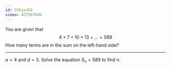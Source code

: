```yaml
---
id: ChhjwjK2
vimeo: 477367645
---
```


You are given that
$$
4 + 7 + 10 + 13 + \ldots = 589
$$
How many terms are in the sum on the left-hand side?

---

$a = 4$ and $d = 3.$ Solve the equation $S_n = 589$ to find $n.$

